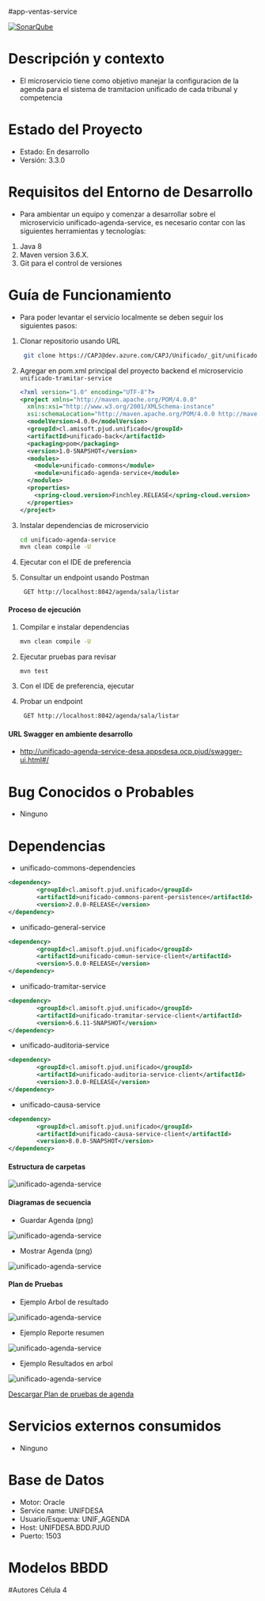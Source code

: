 #app-ventas-service

<a title="SonarQube" href="http://sonarqube-utilitarios.appsdesa.ocp.pjud/dashboard?id=cl.amisoft.pjud.unificado%3Aunificado-agenda-service"><img src="https://img.shields.io/badge/Quality%20Gate-failed-red?logo=sonarqube" alt="SonarQube" /></a>

# Descripción y contexto

- El microservicio tiene como objetivo manejar la configuracion de la agenda para el sistema de tramitacion unificado de cada tribunal y competencia

# Estado del Proyecto

- Estado: En desarrollo
- Versión: 3.3.0

# Requisitos del Entorno de Desarrollo

 - Para ambientar un equipo y comenzar a desarrollar sobre el microservicio unificado-agenda-service, es necesario contar con las siguientes herramientas y tecnologías:

1. Java 8
2. Maven version 3.6.X.
3. Git para el control de versiones

# Guía de Funcionamiento

 - Para poder levantar el servicio localmente se deben seguir los siguientes pasos:


1. Clonar repositorio usando URL

   ```bash
    git clone https://CAPJ@dev.azure.com/CAPJ/Unificado/_git/unificado-agenda-service
   ```

2. Agregar en pom.xml principal del proyecto backend el microservicio `unificado-tramitar-service`

   ```xml
   <?xml version="1.0" encoding="UTF-8"?>
   <project xmlns="http://maven.apache.org/POM/4.0.0"
     xmlns:xsi="http://www.w3.org/2001/XMLSchema-instance"
     xsi:schemaLocation="http://maven.apache.org/POM/4.0.0 http://maven.apache.org/xsd/maven-4.0.0.xsd">
     <modelVersion>4.0.0</modelVersion>
     <groupId>cl.amisoft.pjud.unificado</groupId>
     <artifactId>unificado-back</artifactId>
     <packaging>pom</packaging>
     <version>1.0-SNAPSHOT</version>
     <modules>
       <module>unificado-commons</module>
       <module>unificado-agenda-service</module>
     </modules>
     <properties>
       <spring-cloud.version>Finchley.RELEASE</spring-cloud.version>
     </properties>
   </project>
   ```

3. Instalar dependencias de microservicio

   ```bash
   cd unificado-agenda-service
   mvn clean compile -U
   ```

4. Ejecutar con el IDE de preferencia

5. Consultar un endpoint usando Postman

   ```
    GET http://localhost:8042/agenda/sala/listar
   ```


#### Proceso de ejecución

1. Compilar e instalar dependencias

   ```bash
   mvn clean compile -U
   ```

2. Ejecutar pruebas para revisar

   ```
   mvn test
   ```

3. Con el IDE de preferencia, ejecutar

4. Probar un endpoint

   ```bash
    GET http://localhost:8042/agenda/sala/listar
   ```

#### URL Swagger en ambiente desarrollo

- http://unificado-agenda-service-desa.appsdesa.ocp.pjud/swagger-ui.html#/

# Bug Conocidos o Probables
 - Ninguno

# Dependencias
   
- unificado-commons-dependencies

```xml
<dependency>
        <groupId>cl.amisoft.pjud.unificado</groupId>
        <artifactId>unificado-commons-parent-persistence</artifactId>
        <version>2.0.0-RELEASE</version>
</dependency>

```

- unificado-general-service

```xml
<dependency>
        <groupId>cl.amisoft.pjud.unificado</groupId>
        <artifactId>unificado-comun-service-client</artifactId>
        <version>5.0.0-RELEASE</version>
</dependency>
```
- unificado-tramitar-service

```xml
<dependency>
        <groupId>cl.amisoft.pjud.unificado</groupId>
        <artifactId>unificado-tramitar-service-client</artifactId>
        <version>6.6.11-SNAPSHOT</version>
</dependency>
```  

- unificado-auditoria-service

```xml
<dependency>
        <groupId>cl.amisoft.pjud.unificado</groupId>
        <artifactId>unificado-auditoria-service-client</artifactId>
        <version>3.0.0-RELEASE</version>
</dependency>
```  
- unificado-causa-service

```xml
<dependency>
        <groupId>cl.amisoft.pjud.unificado</groupId>        
        <artifactId>unificado-causa-service-client</artifactId>
        <version>8.0.0-SNAPSHOT</version>
</dependency>
```

#### Estructura de carpetas

![unificado-agenda-service](docs/unificado-agenda-service.png)

#### Diagramas de secuencia

- Guardar Agenda (png)

![unificado-agenda-service](docs/Diagrama-de-secuencia/Guardar%20Agenda%2029102021v1.png)

- Mostrar Agenda (png)

![unificado-agenda-service](docs/Diagrama-de-secuencia/Mostrar%20Agenda%2029102021v1.png)

#### Plan de Pruebas

 - Ejemplo Arbol de resultado

![unificado-agenda-service](docs/Plan-de-pruebas/Arbol-de-resultados-SalaApi-listarTodo.png)

 - Ejemplo Reporte resumen

![unificado-agenda-service](docs/Plan-de-pruebas/Reporte-Resumen-SalaApi-listarTodo.png)

- Ejemplo Resultados en arbol

![unificado-agenda-service](docs/Plan-de-pruebas/Resultados-en-arbol-SalaApi-listarTodo.png)

[comment]: <> (Buscar alternativa para descargar)
<a href="docs/Plan-de-pruebas/Plan-de-Pruebas-Agenda.jmx" download="Plan-de-Pruebas-Agenda.jmx">Descargar Plan de pruebas de agenda</a>

# Servicios externos consumidos
 - Ninguno   
 
# Base de Datos 
   - Motor: Oracle
   - Service name: UNIFDESA
   - Usuario/Esquema: UNIF_AGENDA
   - Host: UNIFDESA.BDD.PJUD
   - Puerto: 1503  

# Modelos BBDD


#Autores
 Célula 4

